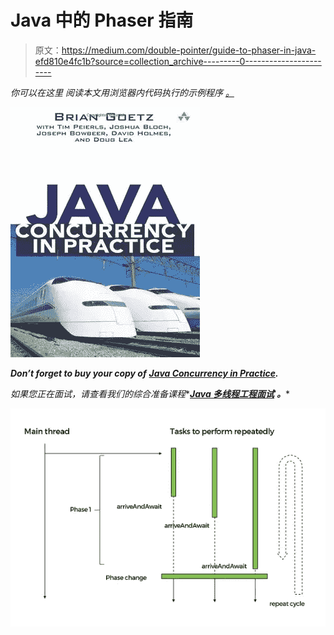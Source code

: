 # Java 中的 Phaser 指南

> 原文：<https://medium.com/double-pointer/guide-to-phaser-in-java-efd810e4fc1b?source=collection_archive---------0----------------------->

*你可以在这里* *阅读本文用浏览器内代码执行的示例程序* [*。*](https://bit.ly/3Jmhemc)

[![](img/071f4588dd55326f99b5bb0d3561be8f.png)](https://amzn.to/3K3E1WD)

***Don’t forget to buy your copy of*** [***Java Concurrency in Practice***](https://amzn.to/3K3E1WD)***.***

*如果您正在面试，请查看我们的综合准备课程**[***Java 多线程工程面试***](https://bit.ly/2QfKXCK) ***。****

*![](img/ee1d41af2ef941ffaf2d55ede8f176f8.png)*